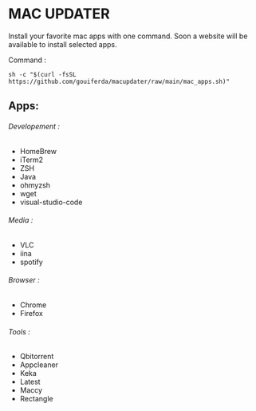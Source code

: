# MAC UPDATER

Install your favorite mac apps with one command.
Soon a website will be available to install selected apps.

Command :
```
sh -c "$(curl -fsSL https://github.com/gouiferda/macupdater/raw/main/mac_apps.sh)"
```

## Apps:

###### Developement :
- HomeBrew
- iTerm2
- ZSH
- Java
- ohmyzsh
- wget
- visual-studio-code

###### Media :
- VLC
- iina
- spotify

###### Browser :
- Chrome
- Firefox

###### Tools :
- Qbitorrent
- Appcleaner
- Keka
- Latest
- Maccy
- Rectangle

 
